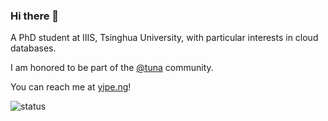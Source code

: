 ### Hi there 👋

A PhD student at IIIS, Tsinghua University, with particular interests in cloud databases.

I am honored to be part of the <a href="https://tuna.moe" target="_blank">@tuna</a> community.

You can reach me at <a href="https://yipe.ng" target="_blank">yipe.ng</a>!

<img src="https://github-readme-stats.vercel.app/api?username=lwpie&count_private=false&show_icons=true&hide_border=true&theme=tokyonight" alt="status" />
